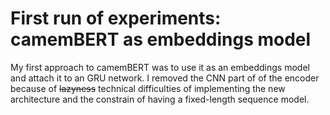 # First run of experiments: camemBERT as embeddings model

My first approach to camemBERT was to use it as an embeddings model and attach it to an GRU network. I removed the CNN part of of the encoder because of ~~lazyness~~ technical difficulties of implementing the new architecture and the constrain of having a fixed-length sequence model.